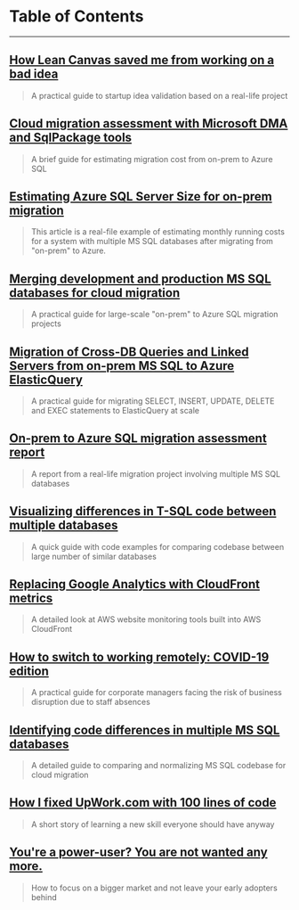 # Table of Contents

---


## [How Lean Canvas saved me from working on a bad idea](anatomy-of-failed-validation/)
> A practical guide to startup idea validation based on a real-life project


## [Cloud migration assessment with Microsoft DMA and SqlPackage tools](azure-sql-migration-series/cloud-migration-assessment-with-microsoft-dma-and-sqlpackage-tools/)
> A brief guide for estimating migration cost from on-prem to Azure SQL


## [Estimating Azure SQL Server Size for on-prem migration](azure-sql-migration-series/estimating-azure-sql-server-size-for-on-prem-migration/)
> This article is a real-file example of estimating monthly running costs for a system with multiple MS SQL databases after migrating from "on-prem" to Azure.


## [Merging development and production MS SQL databases for cloud migration](azure-sql-migration-series/merging-development-and-production-databases-for-cloud-migration/)
> A practical guide for large-scale "on-prem" to Azure SQL migration projects


## [Migration of Cross-DB Queries and Linked Servers from on-prem MS SQL to Azure ElasticQuery](azure-sql-migration-series/migration-of-cross-db-queries-and-linked-servers-from-on-prem-ms-sql-to-azure-elasticquery/)
> A practical guide for migrating SELECT, INSERT, UPDATE, DELETE and EXEC statements to ElasticQuery at scale


## [On-prem to Azure SQL migration assessment report](azure-sql-migration-series/on-prem-to-azure-sql-migration-assessment/)
> A report from a real-life migration project involving multiple MS SQL databases


## [Visualizing differences in T-SQL code between multiple databases](azure-sql-migration-series/visualising-differences-and-similarities-in-multiple-database-schemas/)
> A quick guide with code examples for comparing codebase between large number of similar databases


## [Replacing Google Analytics with CloudFront metrics](cloudfront-analytics/)
> A detailed look at AWS website monitoring tools built into AWS CloudFront


## [How to switch to working remotely: COVID-19 edition](covidpocalypse/)
> A practical guide for corporate managers facing the risk of business disruption due to staff absences


## [Identifying code differences in multiple MS SQL databases](drafts/comparing-multiple-customer-dbs-for-cloud-migration/)
> A detailed guide to comparing and normalizing MS SQL codebase for cloud migration


## [How I fixed UpWork.com with 100 lines of code](how-to-fix-web-annoyances-you-cant-do-without/)
> A short story of learning a new skill everyone should have anyway


## [You're a power-user? You are not wanted any more.](on-power-users/)
> How to focus on a bigger market and not leave your early adopters behind



